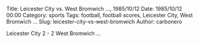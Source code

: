 Title: Leicester City vs. West Bromwich …, 1985/10/12
Date: 1985/10/12 00:00
Category: sports
Tags: football, football scores, Leicester City, West Bromwich …
Slug: leicester-city-vs-west-bromwich
Author: carbonero


Leicester City 2 - 2 West Bromwich …
